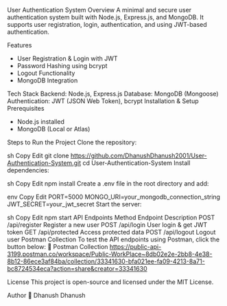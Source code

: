 User Authentication System
Overview
A minimal and secure user authentication system built with Node.js, Express.js, and MongoDB. It supports user registration, login, authentication, and  using JWT-based authentication.

Features
* User Registration & Login with JWT
* Password Hashing using bcrypt
*  Logout Functionality
*  MongoDB Integration

Tech Stack
Backend: Node.js, Express.js
Database: MongoDB (Mongoose)
Authentication: JWT (JSON Web Token), bcrypt
Installation & Setup
Prerequisites
* Node.js installed
* MongoDB (Local or Atlas)

Steps to Run the Project
Clone the repository:

sh
Copy
Edit
git clone https://github.com/DhanushDhanush2001/User-Authentication-System.git
cd User-Authentication-System
Install dependencies:

sh
Copy
Edit
npm install
Create a .env file in the root directory and add:

env
Copy
Edit
PORT=5000
MONGO_URI=your_mongodb_connection_string
JWT_SECRET=your_jwt_secret
Start the server:

sh
Copy
Edit
npm start
API Endpoints
Method	Endpoint	Description
POST	/api/register	Register a new user
POST	/api/login	User login & get JWT token
GET	/api/protected	Access protected data
POST	/api/logout	Logout user
Postman Collection
To test the API endpoints using Postman, click the button below:
🔗 Postman Collection
https://public-api-3199.postman.co/workspace/Public-WorkPlace~8db02e2e-2bb8-4e38-8b12-86ece3af84ba/collection/33341630-bfa021ee-fa09-4213-8a71-bc8724534eca?action=share&creator=33341630

License
This project is open-source and licensed under the MIT License.

Author
👤 Dhanush Dhanush
